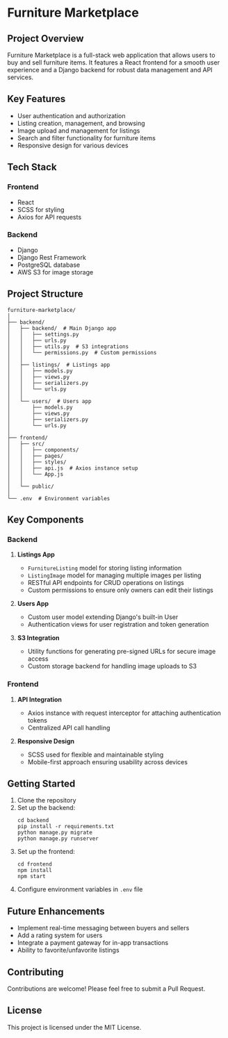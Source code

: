 # Furniture Marketplace

## Project Overview

Furniture Marketplace is a full-stack web application that allows users to buy and sell furniture items. It features a React frontend for a smooth user experience and a Django backend for robust data management and API services.

## Key Features

- User authentication and authorization
- Listing creation, management, and browsing
- Image upload and management for listings
- Search and filter functionality for furniture items
- Responsive design for various devices

## Tech Stack

### Frontend
- React
- SCSS for styling
- Axios for API requests

### Backend
- Django
- Django Rest Framework
- PostgreSQL database
- AWS S3 for image storage

## Project Structure

```
furniture-marketplace/
│
├── backend/
│   ├── backend/  # Main Django app
│   │   ├── settings.py
│   │   ├── urls.py
│   │   ├── utils.py  # S3 integrations
│   │   └── permissions.py  # Custom permissions
│   │
│   ├── listings/  # Listings app
│   │   ├── models.py
│   │   ├── views.py
│   │   ├── serializers.py
│   │   └── urls.py
│   │
│   └── users/  # Users app
│       ├── models.py
│       ├── views.py
│       ├── serializers.py
│       └── urls.py
│
├── frontend/
│   ├── src/
│   │   ├── components/
│   │   ├── pages/
│   │   ├── styles/  
│   │   ├── api.js  # Axios instance setup
│   │   └── App.js
│   │
│   └── public/
│
└── .env  # Environment variables
```

## Key Components

### Backend

1. **Listings App**
   - `FurnitureListing` model for storing listing information
   - `ListingImage` model for managing multiple images per listing
   - RESTful API endpoints for CRUD operations on listings
   - Custom permissions to ensure only owners can edit their listings

2. **Users App**
   - Custom user model extending Django's built-in User
   - Authentication views for user registration and token generation

3. **S3 Integration**
   - Utility functions for generating pre-signed URLs for secure image access
   - Custom storage backend for handling image uploads to S3

### Frontend

1. **API Integration**
   - Axios instance with request interceptor for attaching authentication tokens
   - Centralized API call handling

2. **Responsive Design**
   - SCSS used for flexible and maintainable styling
   - Mobile-first approach ensuring usability across devices
     
## Getting Started

1. Clone the repository
2. Set up the backend:
   ```
   cd backend
   pip install -r requirements.txt
   python manage.py migrate
   python manage.py runserver
   ```
3. Set up the frontend:
   ```
   cd frontend
   npm install
   npm start
   ```
4. Configure environment variables in `.env` file

## Future Enhancements

- Implement real-time messaging between buyers and sellers
- Add a rating system for users
- Integrate a payment gateway for in-app transactions
- Ability to favorite/unfavorite listings

## Contributing

Contributions are welcome! Please feel free to submit a Pull Request.

## License

This project is licensed under the MIT License.
